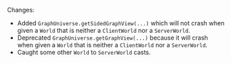 Changes:

* Added `GraphUniverse.getSidedGraphView(...)` which will not crash when given a `World` that is neither a `ClientWorld`
  nor a `ServerWorld`.
* Deprecated `GraphUniverse.getGraphView(...)` because it will crash when given a `World` that is neither
  a `ClientWorld` nor a `ServerWorld`.
* Caught some other `World` to `ServerWorld` casts.
